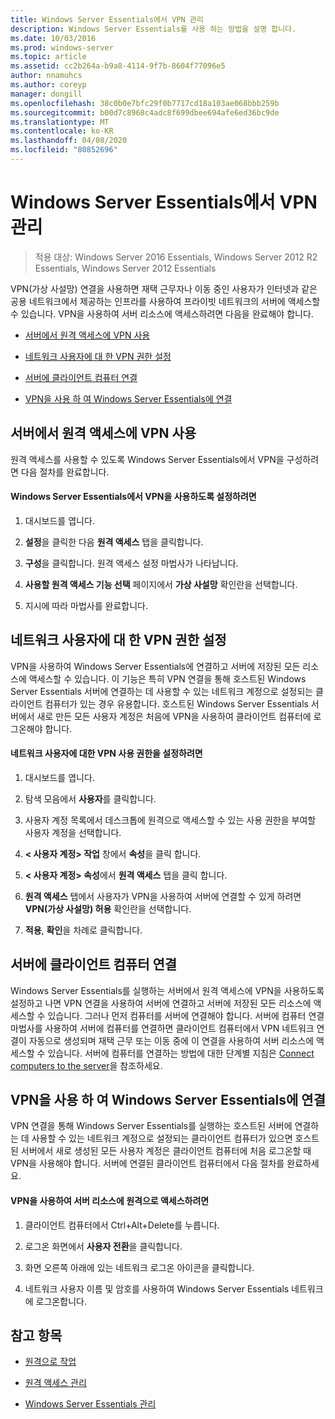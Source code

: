 ```yaml
---
title: Windows Server Essentials에서 VPN 관리
description: Windows Server Essentials를 사용 하는 방법을 설명 합니다.
ms.date: 10/03/2016
ms.prod: windows-server
ms.topic: article
ms.assetid: cc2b264a-b9a8-4114-9f7b-8604f77096e5
author: nnamuhcs
ms.author: coreyp
manager: dongill
ms.openlocfilehash: 38c0b0e7bfc29f0b7717cd18a103ae068bbb259b
ms.sourcegitcommit: b00d7c8968c4adc8f699dbee694afe6ed36bc9de
ms.translationtype: MT
ms.contentlocale: ko-KR
ms.lasthandoff: 04/08/2020
ms.locfileid: "80852696"
---
```

# <a name="manage-vpn-in-windows-server-essentials"></a>Windows Server Essentials에서 VPN 관리

>적용 대상: Windows Server 2016 Essentials, Windows Server 2012 R2 Essentials, Windows Server 2012 Essentials 
  
 VPN(가상 사설망) 연결을 사용하면 재택 근무자나 이동 중인 사용자가 인터넷과 같은 공용 네트워크에서 제공하는 인프라를 사용하여 프라이빗 네트워크의 서버에 액세스할 수 있습니다. VPN을 사용하여 서버 리소스에 액세스하려면 다음을 완료해야 합니다.  
  
-   [서버에서 원격 액세스에 VPN 사용](Manage-VPN-in-Windows-Server-Essentials.md#BKMK_1)  
  
-   [네트워크 사용자에 대 한 VPN 권한 설정](Manage-VPN-in-Windows-Server-Essentials.md#BKMK_2)  
  
-   [서버에 클라이언트 컴퓨터 연결](Manage-VPN-in-Windows-Server-Essentials.md#BKMK_Connect)  
  
-   [VPN을 사용 하 여 Windows Server Essentials에 연결](Manage-VPN-in-Windows-Server-Essentials.md#BKMK_3)  
  
##  <a name="enable-vpn-for-remote-access-on-the-server"></a><a name="BKMK_1"></a>서버에서 원격 액세스에 VPN 사용  
 원격 액세스를 사용할 수 있도록 Windows Server Essentials에서 VPN을 구성하려면 다음 절차를 완료합니다.  
  
#### <a name="to-enable-vpn-in-windows-server-essentials"></a>Windows Server Essentials에서 VPN을 사용하도록 설정하려면  
  
1.  대시보드를 엽니다.  
  
2.  **설정**을 클릭한 다음 **원격 액세스** 탭을 클릭합니다.  
  
3.  **구성**을 클릭합니다. 원격 액세스 설정 마법사가 나타납니다.  
  
4.  **사용할 원격 액세스 기능 선택** 페이지에서 **가상 사설망** 확인란을 선택합니다.  
  
5.  지시에 따라 마법사를 완료합니다.  
  
##  <a name="set-vpn-permissions-for-network-users"></a><a name="BKMK_2"></a>네트워크 사용자에 대 한 VPN 권한 설정  
 VPN을 사용하여 Windows Server Essentials에 연결하고 서버에 저장된 모든 리소스에 액세스할 수 있습니다. 이 기능은 특히 VPN 연결을 통해 호스트된 Windows Server Essentials 서버에 연결하는 데 사용할 수 있는 네트워크 계정으로 설정되는 클라이언트 컴퓨터가 있는 경우 유용합니다. 호스트된 Windows Server Essentials 서버에서 새로 만든 모든 사용자 계정은 처음에 VPN을 사용하여 클라이언트 컴퓨터에 로그온해야 합니다.  
  
#### <a name="to-set-vpn-permissions-for-network-users"></a>네트워크 사용자에 대한 VPN 사용 권한을 설정하려면  
  
1.  대시보드를 엽니다.  
  
2.  탐색 모음에서 **사용자**를 클릭합니다.  
  
3.  사용자 계정 목록에서 데스크톱에 원격으로 액세스할 수 있는 사용 권한을 부여할 사용자 계정을 선택합니다.  
  
4.  **< 사용자 계정\> 작업** 창에서 **속성**을 클릭 합니다.  
  
5.  **< 사용자 계정\> 속성**에서 **원격 액세스** 탭을 클릭 합니다.  
  
6.  **원격 액세스** 탭에서 사용자가 VPN을 사용하여 서버에 연결할 수 있게 하려면 **VPN(가상 사설망) 허용**  확인란을 선택합니다.  
  
7.  **적용**, **확인**을 차례로 클릭합니다.  
  
##  <a name="connect-client-computers-to-the-server"></a><a name="BKMK_Connect"></a>서버에 클라이언트 컴퓨터 연결  
 Windows Server Essentials를 실행하는 서버에서 원격 액세스에 VPN을 사용하도록 설정하고 나면 VPN 연결을 사용하여 서버에 연결하고 서버에 저장된 모든 리소스에 액세스할 수 있습니다. 그러나 먼저 컴퓨터를 서버에 연결해야 합니다. 서버에 컴퓨터 연결 마법사를 사용하여 서버에 컴퓨터를 연결하면 클라이언트 컴퓨터에서 VPN 네트워크 연결이 자동으로 생성되며 재택 근무 또는 이동 중에 이 연결을 사용하여 서버 리소스에 액세스할 수 있습니다. 서버에 컴퓨터를 연결하는 방법에 대한 단계별 지침은 [Connect computers to the server](../use/Get-Connected-in-Windows-Server-Essentials.md#BKMK_9)을 참조하세요.  
  
##  <a name="use-vpn-to-connect-to-windows-server-essentials"></a><a name="BKMK_3"></a>VPN을 사용 하 여 Windows Server Essentials에 연결  
 VPN 연결을 통해 Windows Server Essentials를 실행하는 호스트된 서버에 연결하는 데 사용할 수 있는 네트워크 계정으로 설정되는 클라이언트 컴퓨터가 있으면 호스트된 서버에서 새로 생성된 모든 사용자 계정은 클라이언트 컴퓨터에 처음 로그온할 때 VPN을 사용해야 합니다. 서버에 연결된 클라이언트 컴퓨터에서 다음 절차를 완료하세요.  
  
#### <a name="to-use-vpn-to-remotely-access-server-resources"></a>VPN을 사용하여 서버 리소스에 원격으로 액세스하려면  
  
1.  클라이언트 컴퓨터에서 Ctrl+Alt+Delete를 누릅니다.  
  
2.  로그온 화면에서 **사용자 전환**을 클릭합니다.  
  
3.  화면 오른쪽 아래에 있는 네트워크 로그온 아이콘을 클릭합니다.  
  
4.  네트워크 사용자 이름 및 암호를 사용하여 Windows Server Essentials 네트워크에 로그온합니다.  
  
## <a name="see-also"></a>참고 항목  
  
-   [원격으로 작업](../use/Work-Remotely-in-Windows-Server-Essentials.md)  
  
-   [원격 액세스 관리](Manage-Anywhere-Access-in-Windows-Server-Essentials.md)  
  
-   [Windows Server Essentials 관리](Manage-Windows-Server-Essentials.md)
